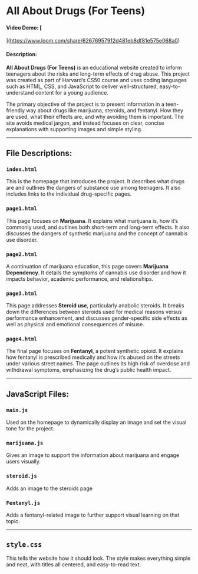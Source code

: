 # All About Drugs (For Teens)

#### Video Demo: [<URL HERE>
](https://www.loom.com/share/62676957912d481eb8df81e575e068a0)
#### Description:

**All About Drugs (For Teens)** is an educational website created to inform  teenagers about the risks and long-term effects of drug abuse. This project was created as part of Harvard’s CS50 course and uses coding languages such as HTML, CSS, and JavaScript to deliver well-structured, easy-to-understand content for a young audience.

The primary objective of the project is to present information in a teen-friendly way about drugs like marijuana, steroids, and fentanyl. How they are used, what their effects are, and why avoiding them is important. The site avoids medical jargon, and instead focuses on clear, concise explanations with supporting images and simple styling.

---

## File Descriptions:

### `index.html`
This is the homepage that introduces the project. It describes what drugs are and outlines the dangers of substance use among teenagers. It also includes links to the individual drug-specific pages.

### `page1.html`
This page focuses on **Marijuana**. It explains what marijuana is, how it’s commonly used, and outlines both short-term and long-term effects. It also discusses the dangers of synthetic marijuana and the concept of cannabis use disorder.

### `page2.html`
A continuation of marijuana education, this page covers **Marijuana Dependency**. It details the symptoms of cannabis use disorder and how it impacts behavior, academic performance, and relationships.

### `page3.html`
This page addresses **Steroid use**, particularly anabolic steroids. It breaks down the differences between steroids used for medical reasons versus performance enhancement, and discusses gender-specific side effects as well as physical and emotional consequences of misuse.

### `page4.html`
The final page focuses on **Fentanyl**, a potent synthetic opioid. It explains how fentanyl is prescribed medically and how it’s abused on the streets under various street names. The page outlines its high risk of overdose and withdrawal symptoms, emphasizing the drug’s public health impact.

---

## JavaScript Files:

### `main.js`
Used on the homepage to dynamically display an image and set the visual tone for the project.

### `marijuana.js`
Gives an image to support the information about marijuana and engage users visually.

### `steroid.js`
Adds an image to the steroids page

### `Fentanyl.js`
Adds a fentanyl-related image to further support visual learning on that topic.

---

## `style.css`
This tells the website how it should look. The style makes everything simple and neat, with titles all centered, and easy-to-read text.
